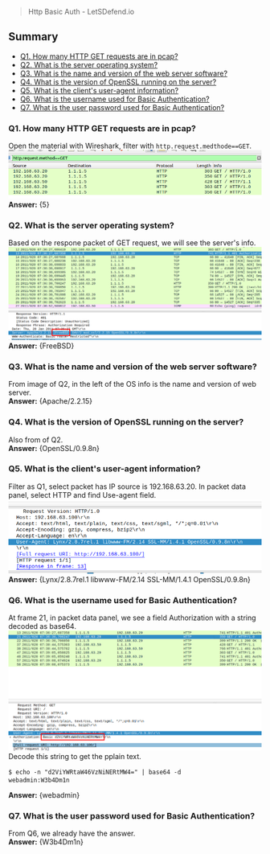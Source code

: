 > Http Basic Auth - LetSDefend.io

## Summary
* [Q1. How many HTTP GET requests are in pcap?](#q1-how-many-http-get-requests-are-in-pcap)
* [Q2. What is the server operating system?](#q2-what-is-the-server-operating-system)
* [Q3. What is the name and version of the web server software?](#q3-what-is-the-name-and-version-of-the-web-server-software)
* [Q4. What is the version of OpenSSL running on the server?](#q4-what-is-the-version-of-openssl-running-on-the-server)
* [Q5. What is the client's user-agent information?](#q5-what-is-the-clients-user-agent-information)
* [Q6. What is the username used for Basic Authentication?](#q6-what-is-the-username-used-for-basic-authentication)
* [Q7. What is the user password used for Basic Authentication?](#q7-what-is-the-user-password-used-for-basic-authentication)

### Q1. How many HTTP GET requests are in pcap?
Open the material with Wireshark, filter with `http.request.medthode==GET`.<br>
![](images/1.png)<br>
**Answer:** {5}

### Q2. What is the server operating system?
Based on the respone packet of GET request, we will see the server's info.<br>
![](images/2.png)<br>
**Answer:** {FreeBSD}

### Q3. What is the name and version of the web server software?
From image of Q2, in the left of the OS info is the name and version of web server.<br>
**Answer:** {Apache/2.2.15}

### Q4. What is the version of OpenSSL running on the server?
Also from of Q2.<br>
**Answer:** {OpenSSL/0.9.8n}

### Q5. What is the client's user-agent information?
Filter as Q1, select packet has IP source is 192.168.63.20. In packet data panel, select HTTP and find Use-agent field.<br>
![](images/3.png)<br>
**Answer:** {Lynx/2.8.7rel.1 libwww-FM/2.14 SSL-MM/1.4.1 OpenSSL/0.9.8n}

### Q6. What is the username used for Basic Authentication?
At frame 21, in packet data panel, we see a field Authorization with a string decoded as base64.<br>
![](images/4.png)<br>
Decode this string to get the pplain text.<br>
```
$ echo -n "d2ViYWRtaW46VzNiNERtMW4=" | base64 -d
webadmin:W3b4Dm1n
```
**Answer:** {webadmin}

### Q7. What is the user password used for Basic Authentication?
From Q6, we already have the answer.<br>
**Answer:** {W3b4Dm1n}
